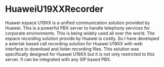 # HuaweiU19XXRecorder
Huawei espace U19XX is a unified communication solution provided by Huawei. This is a powerful PBX server to handle telephony services for corporate environments. This is being widely used all over the world. The espace recording solution provide by Huawei is costly. So I have developed a asterisk based call recording solution for Huawei U19XX with web interface to download and listen recording files. This solution was specifically designed for Huawei U19XX but it is not only restricted to this server. It can be integrated with any SIP based PBX.
